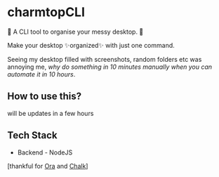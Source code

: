 # charmtopCLI
💖 A CLI tool to organise your messy desktop. 💖

Make your desktop ✨organized✨ with just one command.

Seeing my desktop filled with screenshots, random folders etc was annoying me,
_why do something in 10 minutes manually when you can automate it in 10 hours_. 

## How to use this?

will be updates in a few hours

## Tech Stack

- Backend - NodeJS

[thankful for [Ora](https://github.com/sindresorhus/ora) and [Chalk](https://github.com/chalk/chalk)]
